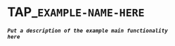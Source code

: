 # TAP_<code>EXAMPLE-NAME-HERE</code>

***<code>Put a description of the example main functionality here</code>***





